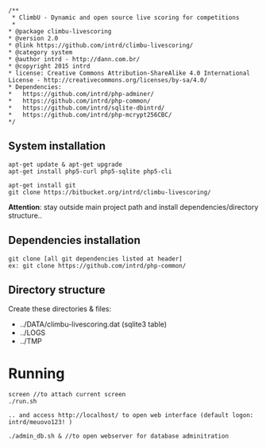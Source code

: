 ```
/**
 * ClimbU - Dynamic and open source live scoring for competitions
 * 
* @package climbu-livescoring
* @version 2.0
* @link https://github.com/intrd/climbu-livescoring/
* @category system
* @author intrd - http://dann.com.br/
* @copyright 2015 intrd
* license: Creative Commons Attribution-ShareAlike 4.0 International License - http://creativecommons.org/licenses/by-sa/4.0/
* Dependencies: 
* 	https://github.com/intrd/php-adminer/
* 	https://github.com/intrd/php-common/
* 	https://github.com/intrd/sqlite-dbintrd/
* 	https://github.com/intrd/php-mcrypt256CBC/
*/
```

## System installation
```
apt-get update & apt-get upgrade
apt-get install php5-curl php5-sqlite php5-cli

apt-get install git
git clone https://bitbucket.org/intrd/climbu-livescoring/
```
**Attention**: stay outside main project path and install dependencies/directory structure..

## Dependencies installation
```
git clone [all git dependencies listed at header]
ex: git clone https://github.com/intrd/php-common/
```

## Directory structure
Create these directories & files:

* ../DATA/climbu-livescoring.dat (sqlite3 table)
* ../LOGS 
* ../TMP 

# Running
```
screen //to attach current screen
./run.sh 

.. and access http://localhost/ to open web interface (default logon: intrd/meuovo123! )

./admin_db.sh & //to open webserver for database adminitration

```
